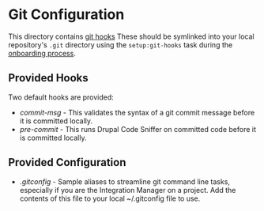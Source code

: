 # Git Configuration

This directory contains 
[git hooks](https://git-scm.com/book/en/v2/Customizing-Git-Git-Hooks) 
These should be symlinked into your local repository's `.git` directory using 
the `setup:git-hooks` task during the 
[onboarding process](../../readme/onboarding.md). 

## Provided Hooks

Two default hooks are provided:

* _commit-msg_ - This validates the syntax of a git commit message before it is committed locally.
* _pre-commit_ - This runs Drupal Code Sniffer on committed code before it is committed locally.

## Provided Configuration

* _.gitconfig_  - Sample aliases to streamline git command line tasks, especially if you are the Integration Manager on a project. Add the contents of this file to your local ~/.gitconfig file to use. 


